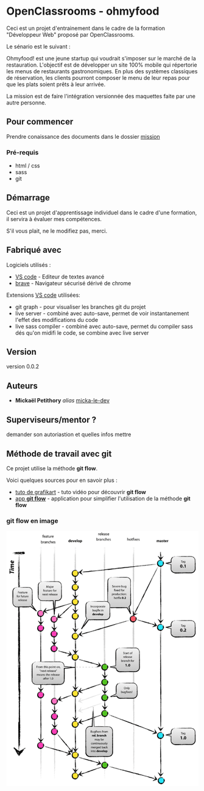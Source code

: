 
# OpenClassrooms - ohmyfood

Ceci est un projet d'entrainement dans le cadre de la formation "Développeur Web" proposé par OpenClassrooms.

Le sénario est le suivant :

Ohmyfood! est une jeune startup qui voudrait s'imposer sur le marché de la restauration. L'objectif est de développer un site 100% mobile qui répertorie les menus de restaurants gastronomiques. En plus des systèmes classiques de réservation, les clients pourront composer le menu de leur repas pour que les plats soient prêts à leur arrivée.

La mission est de faire l'intégration versionnée des maquettes faite par une autre personne.


## Pour commencer

Prendre conaissance des documents dans le dossier [mission](/mission/)


### Pré-requis

- html / css
- sass
- git


## Démarrage

Ceci est un projet d'apprentissage individuel dans le cadre d'une formation, il servira à évaluer mes compétences.

S'il vous plait, ne le modifiez pas, merci.


## Fabriqué avec

Logiciels utilisés :
* [VS code](https://code.visualstudio.com/) - Editeur de textes avancé
* [brave](https://brave.com/fr/) - Navigateur sécurisé dérivé de chrome

Extensions [VS code](https://code.visualstudio.com/) utilisées:
* git graph - pour visualiser les branches git du projet
* live server - combiné avec auto-save, permet de voir instantanement l'effet des modifications du code
* live sass compiler - combiné avec auto-save, permet du compiler sass dés qu'on midifi le code, se combine avec live server


## Version

version 0.0.2


## Auteurs

* **Mickaël Petithory** _alias_ [micka-le-dev](https://github.com/micka-le-dev)


## Superviseurs/mentor ?

demander son autoriastion et quelles infos mettre


## Méthode de travail avec git

Ce projet utilise la méthode **git flow**.

Voici quelques sources pour en savoir plus :
* [tuto de grafikart](https://grafikart.fr/tutoriels/git-flow-742) - tuto vidéo pour découvrir **git flow**
* [app **git flow**](https://danielkummer.github.io/git-flow-cheatsheet/index.fr_FR.html) - application pour simplifier l'utilisation de la méthode **git flow**


### git flow en image

![illustration de **git flow**](gitflow.png)
